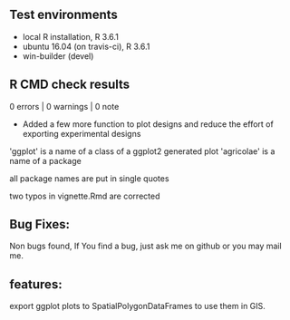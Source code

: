 ## Test environments
* local R installation, R 3.6.1
* ubuntu 16.04 (on travis-ci), R 3.6.1
* win-builder (devel)

## R CMD check results

0 errors | 0 warnings | 0 note

* Added a few more function to plot designs and reduce the effort of exporting experimental designs


'ggplot' is a name of a class of a ggplot2 generated plot
'agricolae' is a name of a package

all package names are put in single quotes

two typos in vignette.Rmd are corrected

## Bug Fixes:
Non bugs found, If You find a bug, just ask me on github or you may mail me.

## features:
export ggplot plots to SpatialPolygonDataFrames to use them in GIS.


